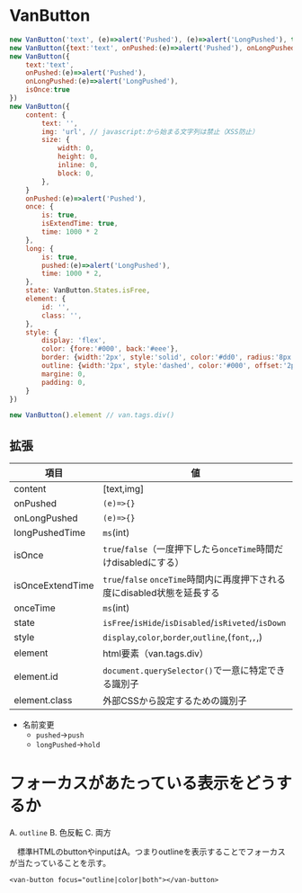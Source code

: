 # VanButton

```js
new VanButton('text', (e)=>alert('Pushed'), (e)=>alert('LongPushed'), true)
new VanButton({text:'text', onPushed:(e)=>alert('Pushed'), onLongPushed:(e)=>alert('LongPushed'), isOnce:true})
new VanButton({
    text:'text', 
    onPushed:(e)=>alert('Pushed'), 
    onLongPushed:(e)=>alert('LongPushed'), 
    isOnce:true
})
new VanButton({
    content: {
        text: '',
        img: 'url', // javascript:から始まる文字列は禁止（XSS防止）
        size: {
            width: 0,
            height: 0,
            inline: 0,
            block: 0,
        },
    }
    onPushed:(e)=>alert('Pushed'), 
    once: {
        is: true,
        isExtendTime: true,
        time: 1000 * 2
    },
    long: {
        is: true,
        pushed:(e)=>alert('LongPushed'), 
        time: 1000 * 2,
    },
    state: VanButton.States.isFree,
    element: {
        id: '',
        class: '',
    },
    style: {
        display: 'flex',
        color: {fore:'#000', back:'#eee'},
        border: {width:'2px', style:'solid', color:'#dd0', radius:'8px'},
        outline: {width:'2px', style:'dashed', color:'#000', offset:'2px' }
        margine: 0,
        padding: 0,
    }
})

new VanButton().element // van.tags.div()
```

## 拡張

項目|値
----|--
content|[text,img]
onPushed|`(e)=>{}`
onLongPushed|`(e)=>{}`
longPushedTime|`ms`(int)
isOnce|`true`/`false`（一度押下したら`onceTime`時間だけdisabledにする）
isOnceExtendTime|`true`/`false` `onceTime`時間内に再度押下される度にdisabled状態を延長する
onceTime|`ms`(int)
state|`isFree`/`isHide`/`isDisabled`/`isRiveted`/`isDown`
style|`display`,`color`,`border`,`outline`,(`font`,``,``,)
element|html要素（van.tags.div）
element.id|`document.querySelector()`で一意に特定できる識別子
element.class|外部CSSから設定するための識別子

* 名前変更
    * `pushed`→`push`
    * `longPushed`→`hold`

# フォーカスがあたっている表示をどうするか

A. `outline`
B. 色反転
C. 両方

　標準HTMLのbuttonやinputはA。つまりoutlineを表示することでフォーカスが当たっていることを示す。

```
<van-button focus="outline|color|both"></van-button>
```

